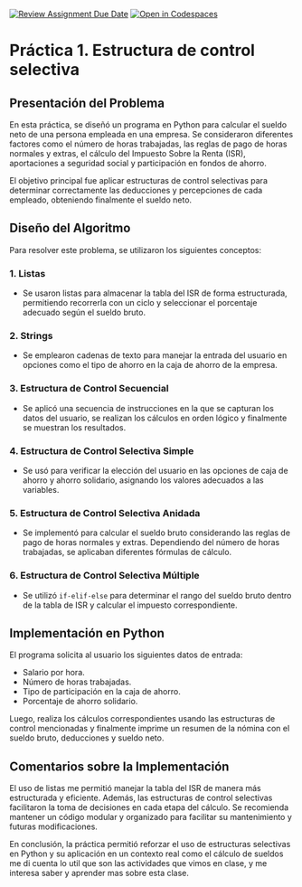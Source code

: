 [![Review Assignment Due Date](https://classroom.github.com/assets/deadline-readme-button-22041afd0340ce965d47ae6ef1cefeee28c7c493a6346c4f15d667ab976d596c.svg)](https://classroom.github.com/a/rMafNWiN)
[![Open in Codespaces](https://classroom.github.com/assets/launch-codespace-2972f46106e565e64193e422d61a12cf1da4916b45550586e14ef0a7c637dd04.svg)](https://classroom.github.com/open-in-codespaces?assignment_repo_id=18627383)
# Práctica 1. Estructura de control selectiva

## Presentación del Problema
En esta práctica, se diseñó un programa en Python para calcular el sueldo neto de una persona empleada en una empresa. Se consideraron diferentes factores como el número de horas trabajadas, las reglas de pago de horas normales y extras, el cálculo del Impuesto Sobre la Renta (ISR), aportaciones a seguridad social y participación en fondos de ahorro.

El objetivo principal fue aplicar estructuras de control selectivas para determinar correctamente las deducciones y percepciones de cada empleado, obteniendo finalmente el sueldo neto.

## Diseño del Algoritmo
Para resolver este problema, se utilizaron los siguientes conceptos:

### 1. **Listas**
   - Se usaron listas para almacenar la tabla del ISR de forma estructurada, permitiendo recorrerla con un ciclo y seleccionar el porcentaje adecuado según el sueldo bruto.

### 2. **Strings**
   - Se emplearon cadenas de texto para manejar la entrada del usuario en opciones como el tipo de ahorro en la caja de ahorro de la empresa.

### 3. **Estructura de Control Secuencial**
   - Se aplicó una secuencia de instrucciones en la que se capturan los datos del usuario, se realizan los cálculos en orden lógico y finalmente se muestran los resultados.

### 4. **Estructura de Control Selectiva Simple**
   - Se usó para verificar la elección del usuario en las opciones de caja de ahorro y ahorro solidario, asignando los valores adecuados a las variables.

### 5. **Estructura de Control Selectiva Anidada**
   - Se implementó para calcular el sueldo bruto considerando las reglas de pago de horas normales y extras. Dependiendo del número de horas trabajadas, se aplicaban diferentes fórmulas de cálculo.

### 6. **Estructura de Control Selectiva Múltiple**
   - Se utilizó `if-elif-else` para determinar el rango del sueldo bruto dentro de la tabla de ISR y calcular el impuesto correspondiente.

## Implementación en Python
El programa solicita al usuario los siguientes datos de entrada:
- Salario por hora.
- Número de horas trabajadas.
- Tipo de participación en la caja de ahorro.
- Porcentaje de ahorro solidario.

Luego, realiza los cálculos correspondientes usando las estructuras de control mencionadas y finalmente imprime un resumen de la nómina con el sueldo bruto, deducciones y sueldo neto.

## Comentarios sobre la Implementación
El uso de listas me permitió manejar la tabla del ISR de manera más estructurada y eficiente. Además, las estructuras de control selectivas facilitaron la toma de decisiones en cada etapa del cálculo. Se recomienda mantener un código modular y organizado para facilitar su mantenimiento y futuras modificaciones.

En conclusión, la práctica permitió reforzar el uso de estructuras selectivas en Python y su aplicación en un contexto real como el cálculo de sueldos me di cuenta lo util que son las actividades que vimos en clase, y me interesa saber y aprender mas sobre esta clase.


